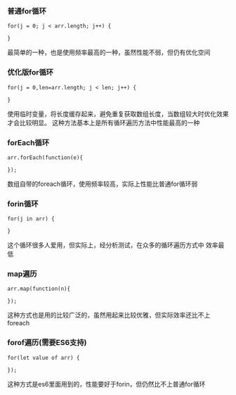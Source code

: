 ### 普通for循环
```
for(j = 0; j < arr.length; j++) {
   
} 
```
最简单的一种，也是使用频率最高的一种，虽然性能不弱，但仍有优化空间

### 优化版for循环
```
for(j = 0,len=arr.length; j < len; j++) {
   
}
```
使用临时变量，将长度缓存起来，避免重复获取数组长度，当数组较大时优化效果才会比较明显。
这种方法基本上是所有循环遍历方法中性能最高的一种

### forEach循环
```
arr.forEach(function(e){  
   
});
```
数组自带的foreach循环，使用频率较高，实际上性能比普通for循环弱

### forin循环
```
for(j in arr) {
   
}
```
这个循环很多人爱用，但实际上，经分析测试，在众多的循环遍历方式中
效率最低

### map遍历
```
arr.map(function(n){  
   
});
```
这种方式也是用的比较广泛的，虽然用起来比较优雅，但实际效率还比不上foreach

### forof遍历(需要ES6支持)
```
for(let value of arr) {  
   
});
```
这种方式是es6里面用到的，性能要好于forin，但仍然比不上普通for循环


